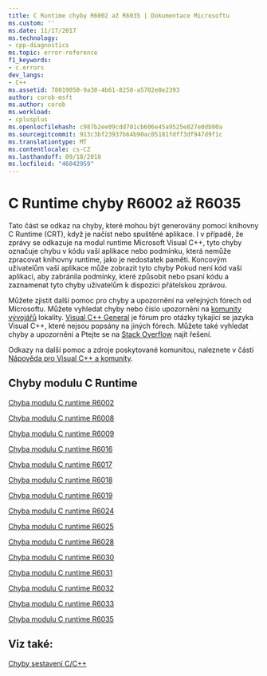 ```yaml
---
title: C Runtime chyby R6002 až R6035 | Dokumentace Microsoftu
ms.custom: ''
ms.date: 11/17/2017
ms.technology:
- cpp-diagnostics
ms.topic: error-reference
f1_keywords:
- c.errors
dev_langs:
- C++
ms.assetid: 78019050-9a30-4b61-8250-a5702e0e2393
author: corob-msft
ms.author: corob
ms.workload:
- cplusplus
ms.openlocfilehash: c987b2ee09cdd701cb606e45a9525e827e0db90a
ms.sourcegitcommit: 913c3bf23937b64b90ac05181fdff3df947d9f1c
ms.translationtype: MT
ms.contentlocale: cs-CZ
ms.lasthandoff: 09/18/2018
ms.locfileid: "46042959"
---
```

# <a name="c-runtime-errors-r6002-through-r6035"></a>C Runtime chyby R6002 až R6035

Tato část se odkaz na chyby, které mohou být generovány pomocí knihovny C Runtime (CRT), když je načíst nebo spuštěné aplikace. I v případě, že zprávy se odkazuje na modul runtime Microsoft Visual C++, tyto chyby označuje chybu v kódu vaší aplikace nebo podmínku, která nemůže zpracovat knihovny runtime, jako je nedostatek paměti. Koncovým uživatelům vaší aplikace může zobrazit tyto chyby Pokud není kód vaší aplikaci, aby zabránila podmínky, které způsobit nebo psaní kódu a zaznamenat tyto chyby uživatelům k dispozici přátelskou zprávou.

Můžete zjistit další pomoc pro chyby a upozornění na veřejných fórech od Microsoftu. Můžete vyhledat chyby nebo číslo upozornění na [komunity vývojářů](https://developercommunity.visualstudio.com) lokality. [Visual C++ General](https://social.msdn.microsoft.com/Forums/vstudio/en-US/home?forum=vcgeneral) je fórum pro otázky týkající se jazyka Visual C++, které nejsou popsány na jiných fórech. Můžete také vyhledat chyby a upozornění a Ptejte se na [Stack Overflow](http://stackoverflow.com/) najít řešení.

Odkazy na další pomoc a zdroje poskytované komunitou, naleznete v části [Nápověda pro Visual C++ a komunity](../../visual-cpp-help-and-community.md).

## <a name="c-runtime-errors"></a>Chyby modulu C Runtime

[Chyba modulu C runtime R6002](../../error-messages/tool-errors/c-runtime-error-r6002.md)

[Chyba modulu C runtime R6008](../../error-messages/tool-errors/c-runtime-error-r6008.md)

[Chyba modulu C runtime R6009](../../error-messages/tool-errors/c-runtime-error-r6009.md)

[Chyba modulu C runtime R6016](../../error-messages/tool-errors/c-runtime-error-r6016.md)

[Chyba modulu C runtime R6017](../../error-messages/tool-errors/c-runtime-error-r6017.md)

[Chyba modulu C runtime R6018](../../error-messages/tool-errors/c-runtime-error-r6018.md)

[Chyba modulu C runtime R6019](../../error-messages/tool-errors/c-runtime-error-r6019.md)

[Chyba modulu C runtime R6024](../../error-messages/tool-errors/c-runtime-error-r6024.md)

[Chyba modulu C runtime R6025](../../error-messages/tool-errors/c-runtime-error-r6025.md)

[Chyba modulu C runtime R6028](../../error-messages/tool-errors/c-runtime-error-r6028.md)

[Chyba modulu C runtime R6030](../../error-messages/tool-errors/c-runtime-error-r6030.md)

[Chyba modulu C runtime R6031](../../error-messages/tool-errors/c-runtime-error-r6031.md)

[Chyba modulu C runtime R6032](../../error-messages/tool-errors/c-runtime-error-r6032.md)

[Chyba modulu C runtime R6033](../../error-messages/tool-errors/c-runtime-error-r6033.md)

[Chyba modulu C runtime R6035](../../error-messages/tool-errors/c-runtime-error-r6035.md)

## <a name="see-also"></a>Viz také:

[Chyby sestavení C/C++](../../error-messages/compiler-errors-1/c-cpp-build-errors.md)